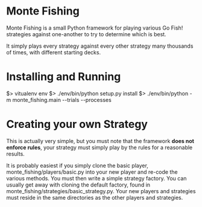 Monte Fishing
=============

Monte Fishing is a small Python framework for playing various Go Fish! 
strategies against one-another to try to determine which is best.

It simply plays every strategy against every other strategy many thousands of 
times, with different starting decks.


Installing and Running
======================

  $> vitualenv env
  $> ./env/bin/python setup.py install
  $> ./env/bin/python -m monte_fishing.main --trials <trials> --processes <processes>

Creating your own Strategy
==========================

This is actually very simple, but you must note that the framework **does not 
enforce rules**, your strategy must simply play by the rules for a reasonable 
results.

It is probably easiest if you simply clone the basic player, 
monte_fishing/players/basic.py into your new player and re-code the various 
methods. You must then write a simple strategy factory. You can usually get 
away with cloning the default factory, found in 
monte_fishing/strategies/basic_strategy.py. Your new players and strategies 
must reside in the same directories as the other players and strategies.




